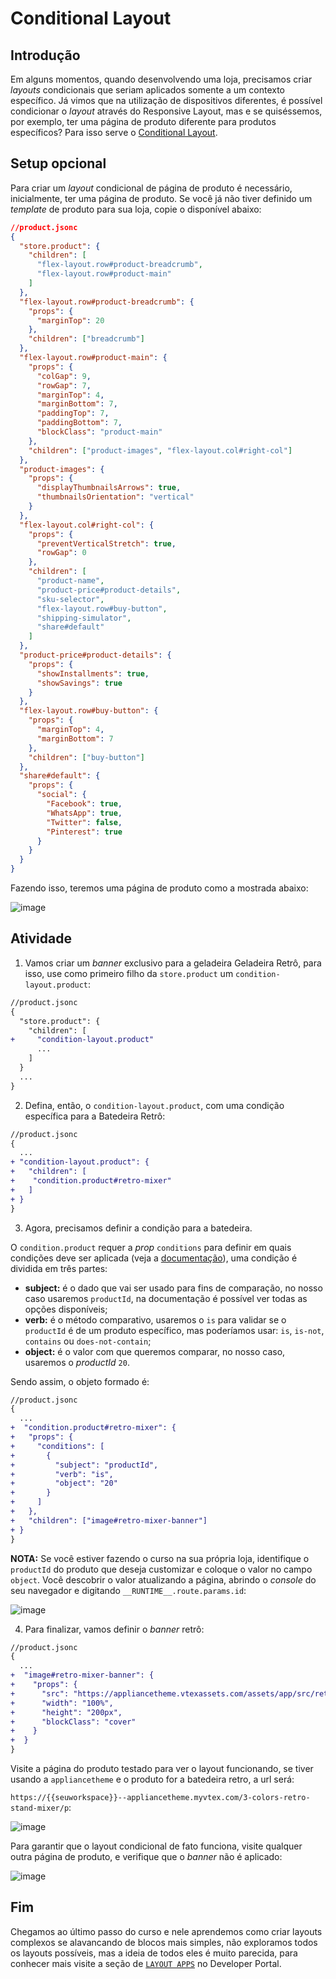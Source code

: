 # Conditional Layout

## Introdução

Em alguns momentos, quando desenvolvendo uma loja, precisamos criar _layouts_ condicionais que seriam aplicados somente a um contexto específico. Já vimos que na utilização de dispositivos diferentes, é possível condicionar o _layout_ através do Responsive Layout, mas e se quiséssemos, por exemplo, ter uma página de produto diferente para produtos específicos? Para isso serve o [Conditional Layout](https://developers.vtex.com/docs/guides/vtex-condition-layout).

## Setup opcional

Para criar um _layout_ condicional de página de produto é necessário, inicialmente, ter uma página de produto. Se você já não tiver definido um _template_ de produto para sua loja, copie o disponível abaixo:

```json
//product.jsonc
{
  "store.product": {
    "children": [
      "flex-layout.row#product-breadcrumb",
      "flex-layout.row#product-main"
    ]
  },
  "flex-layout.row#product-breadcrumb": {
    "props": {
      "marginTop": 20
    },
    "children": ["breadcrumb"]
  },
  "flex-layout.row#product-main": {
    "props": {
      "colGap": 9,
      "rowGap": 7,
      "marginTop": 4,
      "marginBottom": 7,
      "paddingTop": 7,
      "paddingBottom": 7,
      "blockClass": "product-main"
    },
    "children": ["product-images", "flex-layout.col#right-col"]
  },
  "product-images": {
    "props": {
      "displayThumbnailsArrows": true,
      "thumbnailsOrientation": "vertical"
    }
  },
  "flex-layout.col#right-col": {
    "props": {
      "preventVerticalStretch": true,
      "rowGap": 0
    },
    "children": [
      "product-name",
      "product-price#product-details",
      "sku-selector",
      "flex-layout.row#buy-button",
      "shipping-simulator",
      "share#default"
    ]
  },
  "product-price#product-details": {
    "props": {
      "showInstallments": true,
      "showSavings": true
    }
  },
  "flex-layout.row#buy-button": {
    "props": {
      "marginTop": 4,
      "marginBottom": 7
    },
    "children": ["buy-button"]
  },
  "share#default": {
    "props": {
      "social": {
        "Facebook": true,
        "WhatsApp": true,
        "Twitter": false,
        "Pinterest": true
      }
    }
  }
}
```

Fazendo isso, teremos uma página de produto como a mostrada abaixo:

![image](https://user-images.githubusercontent.com/18701182/90407144-84650180-e07c-11ea-9036-838d4d662ba1.png)

## Atividade

1. Vamos criar um _banner_ exclusivo para a geladeira Geladeira Retrô, para isso, use como primeiro filho da `store.product` um `condition-layout.product`:

```diff
//product.jsonc
{
  "store.product": {
    "children": [
+     "condition-layout.product"
      ...
    ]
  }
  ...
}
```

2. Defina, então, o `condition-layout.product`, com uma condição específica para a Batedeira Retrô:

```diff
//product.jsonc
{
  ...
+ "condition-layout.product": {
+   "children": [
+    "condition.product#retro-mixer"
+   ]
+ }
}

```

3. Agora, precisamos definir a condição para a batedeira.

O `condition.product` requer a _prop_ `conditions` para definir em quais condições deve ser aplicada (veja a [documentação](https://developers.vtex.com/docs/guides/vtex-condition-layout)), uma condição é dividida em três partes:

- **subject:** é o dado que vai ser usado para fins de comparação, no nosso caso usaremos `productId`, na documentação é possível ver todas as opções disponíveis;
- **verb:** é o método comparativo, usaremos o `is` para validar se o `productId` é de um produto específico, mas poderíamos usar: `is`, `is-not`, `contains` ou `does-not-contain`;
- **object:** é o valor com que queremos comparar, no nosso caso, usaremos o _productId_ `20`.

Sendo assim, o objeto formado é:

```diff
//product.jsonc
{
  ...
+  "condition.product#retro-mixer": {
+   "props": {
+     "conditions": [
+       {
+         "subject": "productId",
+         "verb": "is",
+         "object": "20"
+       }
+     ]
+   },
+   "children": ["image#retro-mixer-banner"]
+ }
}
```

**NOTA:** Se você estiver fazendo o curso na sua própria loja, identifique o `productId` do produto que deseja customizar e coloque o valor no campo `object`. Você descobrir o valor atualizando a página, abrindo o _console_ do seu navegador e digitando `__RUNTIME__.route.params.id`:

![image](https://user-images.githubusercontent.com/18701182/90410392-aeb8be00-e080-11ea-8880-f5470c4e5d00.png)

4. Para finalizar, vamos definir o _banner_ retrô:

```diff
//product.jsonc
{
  ...
+  "image#retro-mixer-banner": {
+    "props": {
+      "src": "https://appliancetheme.vtexassets.com/assets/app/src/retroimage___92a8271aac7c51d2059193bdbe019016.jpg",
+      "width": "100%",
+      "height": "200px",
+      "blockClass": "cover"
+    }
+  }
}
```

Visite a página do produto testado para ver o layout funcionando, se tiver usando a `appliancetheme` e o produto for a batedeira retro, a url será:

`https://{{seuworkspace}}--appliancetheme.myvtex.com/3-colors-retro-stand-mixer/p`:

![image](https://user-images.githubusercontent.com/43679629/93816475-f6a5a480-fc2d-11ea-80e9-45f4b7907007.png)

Para garantir que o layout condicional de fato funciona, visite qualquer outra página de produto, e verifique que o _banner_ não é aplicado:

![image](https://user-images.githubusercontent.com/18701182/90412377-68b12980-e083-11ea-86a8-99495acfd997.png)

## Fim

Chegamos ao último passo do curso e nele aprendemos como criar layouts complexos se alavancando de blocos mais simples, não exploramos todos os layouts possíveis, mas a ideia de todos eles é muito parecida, para conhecer mais visite a seção de [`LAYOUT APPS`](https://developers.vtex.com/docs/guides/vtex-condition-layout) no Developer Portal.
